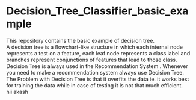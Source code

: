 # Decision_Tree_Classifier_basic_example
This repository contains the basic example of decision tree.<br>
A decision tree is a flowchart-like structure in which each internal node represents a test on a feature, each leaf node represents a class label and branches represent conjunctions of features that lead to those class.<br>
Decision Tree is always used in the Recommendation System . Whenever you need to make a recommendation system always use Decision Tree.<br>
The Problem with Decision Tree is that it overfits the data ie. it works best for training the data while in case of testing it is not that much efficient.<br>
hii akash

